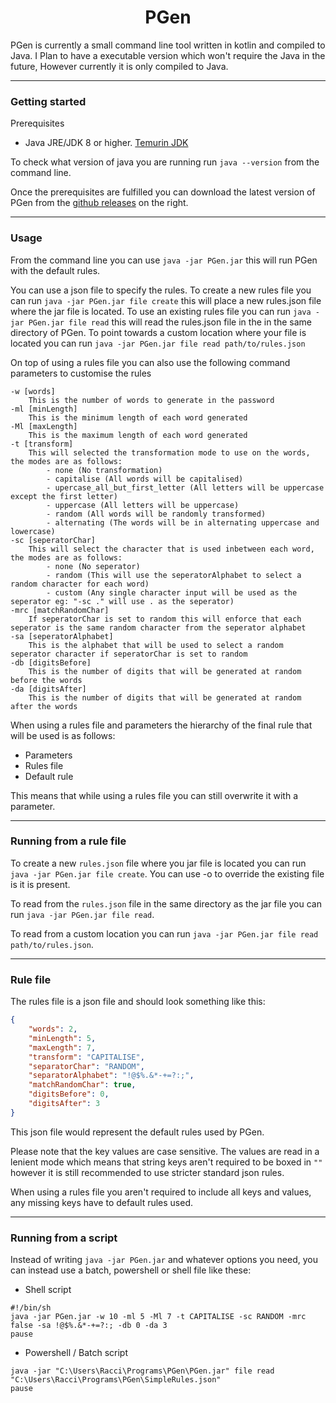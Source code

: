 <h1 align="center">PGen</h1>

 PGen is currently a small command line tool written in kotlin and compiled to Java.
I Plan to have a executable version which won't require the Java in the future, 
However currently it is only compiled to Java.

---

### Getting started
Prerequisites
- Java JRE/JDK 8 or higher. [Temurin JDK](https://adoptium.net/)

To check what version of java you are running run 
``java --version`` from the command line.

Once the prerequisites are fulfilled you can download the latest version of PGen from the [github releases](https://github.com/DaRacci/PGen/releases/latest) on the right.

---

### Usage
From the command line you can use
``java -jar PGen.jar`` this will run PGen with the default rules.

You can use a json file to specify the rules.
To create a new rules file you can run ``java -jar PGen.jar file create`` this will place a new rules.json file where the jar file is located.
To use an existing rules file you can run ``java -jar PGen.jar file read`` this will read the rules.json file in the in the same directory of PGen.
To point towards a custom location where your file is located you can run ``java -jar PGen.jar file read path/to/rules.json``

On top of using a rules file you can also use the following command parameters to customise the rules
```
-w [words] 
    This is the number of words to generate in the password
-ml [minLength] 
    This is the minimum length of each word generated
-Ml [maxLength] 
    This is the maximum length of each word generated
-t [transform] 
    This will selected the transformation mode to use on the words, the modes are as follows:
        - none (No transformation)
        - capitalise (All words will be capitalised)
        - upercase_all_but_first_letter (All letters will be uppercase except the first letter)
        - uppercase (All letters will be uppercase)
        - random (All words will be randomly transformed)
        - alternating (The words will be in alternating uppercase and lowercase)
-sc [seperatorChar]
    This will select the character that is used inbetween each word, the modes are as follows:
        - none (No seperator)
        - random (This will use the seperatorAlphabet to select a random character for each word)
        - custom (Any single character input will be used as the seperator eg: "-sc ." will use . as the seperator)
-mrc [matchRandomChar]
    If seperatorChar is set to random this will enforce that each seperator is the same random character from the seperator alphabet
-sa [seperatorAlphabet]
    This is the alphabet that will be used to select a random seperator character if seperatorChar is set to random
-db [digitsBefore]
    This is the number of digits that will be generated at random before the words
-da [digitsAfter]
    This is the number of digits that will be generated at random after the words
```

When using a rules file and parameters the hierarchy of the final rule that will be used is as follows:
- Parameters
- Rules file
- Default rule

This means that while using a rules file you can still overwrite it with a parameter.

---

### Running from a rule file
To create a new `rules.json` file where you jar file is located you can run `java -jar PGen.jar file create`.
You can use -o to override the existing file is it is present.

To read from the `rules.json` file in the same directory as the jar file you can run `java -jar PGen.jar file read`.

To read from a custom location you can run `java -jar PGen.jar file read path/to/rules.json`.

---

### Rule file
The rules file is a json file and should look something like this: 
```json
{
    "words": 2,
    "minLength": 5,
    "maxLength": 7,
    "transform": "CAPITALISE",
    "separatorChar": "RANDOM",
    "separatorAlphabet": "!@$%.&*-+=?:;",
    "matchRandomChar": true,
    "digitsBefore": 0,
    "digitsAfter": 3
}
```
This json file would represent the default rules used by PGen.

Please note that the key values are case sensitive.
The values are read in a lenient mode which means that string keys aren't required to be boxed in `""`
however it is still recommended to use stricter standard json rules.

When using a rules file you aren't required to include all keys and values, any missing keys have to default rules used.

---

### Running from a script
Instead of writing `java -jar PGen.jar` and whatever options you need, you can instead use a batch, powershell or shell file like these:
- Shell script
```shell
#!/bin/sh
java -jar PGen.jar -w 10 -ml 5 -Ml 7 -t CAPITALISE -sc RANDOM -mrc false -sa !@$%.&*-+=?:; -db 0 -da 3
pause
```
- Powershell / Batch script
```shell
java -jar "C:\Users\Racci\Programs\PGen\PGen.jar" file read "C:\Users\Racci\Programs\PGen\SimpleRules.json"
pause
```
